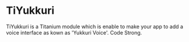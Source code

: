 TiYukkuri
=========

TiYukkuri is a Titanium module which is enable to make your app to add a voice interface as kown as 'Yukkuri Voice'. Code Strong.
